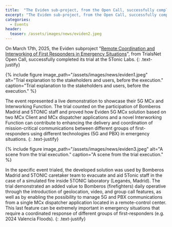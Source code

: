 ```yaml
---
title:  "The Eviden sub-project, from the Open Call, successfully completed its trial"
excerpt: "The Eviden sub-project, from the Open Call, successfully completed its trial at the 5Tonic lab, on March 17th"
categories: 
  - Events
header:
  teaser: /assets/images/news/eviden2.jpeg
---
```


On March 17th, 2025, the Eviden subproject "[Remote Coordination and Interworking of First Responders in Emergency Situations](https://trialsnet.eu/subprojects/Sub-Project-15/)", from TrialsNet Open Call, successfully completed its trial at the 5Tonic Labs.
{: .text-justify}

{% include figure image_path="/assets/images/news/eviden1.jpeg" alt="Trial explanation to the stakeholders and users, before the execution." caption="Trial explanation to the stakeholders and users, before the execution." %}

The event represented a live demonstration to showcase their 5G MCx and Interworking Function. The trial counted on the participation of Bomberos Madrid and 5TONIC staff and proved how Eviden 5G MCx solution based on two MCx Client and MCx dispatcher applications and a novel Interworking Function can contribute to enhancing the delivery and coordination of mission-critical communications between different groups of first-responders using different technologies (5G and PBX) in emergency situations. 
{: .text-justify}

{% include figure image_path="/assets/images/news/eviden3.jpeg" alt="A scene from the trial execution." caption="A scene from the trial execution." %}

In the specific event trialed, the developed solution was used by Bomberos Madrid and 5TONIC caretaker team to evacuate and aid 5Tonic staff in the case of a simulated fire inside 5TONIC laboratory (Leganés, Madrid). The trial demonstrated an added value to Bomberos (firefighters) daily operative through the introduction of geolocation, video, and group call features, as well as by enabling the possibility to manage 5G and PBX communications from a single MCx dispatcher application located in a remote-control center. This last feature can be extremely important in emergency situations that require a coordinated response of different groups of first-responders (e.g. 2024 Valencia Floods).
{: .text-justify}
